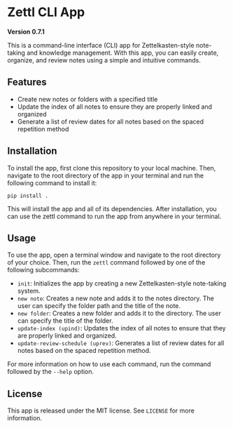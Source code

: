# Zettl CLI App

**Version 0.7.1**

This is a command-line interface (CLI) app for Zettelkasten-style note-taking and knowledge management. With this app, you can easily create, organize, and review notes using a simple and intuitive commands.

## Features

- Create new notes or folders with a specified title
- Update the index of all notes to ensure they are properly linked and organized
- Generate a list of review dates for all notes based on the spaced repetition method

## Installation

To install the app, first clone this repository to your local machine. Then, navigate to the root directory of the app in your terminal and run the following command to install it:
```
pip install .
```
This will install the app and all of its dependencies. After installation, you can use the zettl command to run the app from anywhere in your terminal.

## Usage

To use the app, open a terminal window and navigate to the root directory of your choice. Then, run the `zettl` command followed by one of the following subcommands:

- `init`: Initializes the app by creating a new Zettelkasten-style note-taking system.
- `new note`: Creates a new note and adds it to the notes directory. The user can specify the folder path and the title of the note.
- `new folder`: Creates a new folder and adds it to the directory. The user can specify the title of the folder.
- `update-index (upind)`: Updates the index of all notes to ensure that they are properly linked and organized.
- `update-review-schedule (uprev)`: Generates a list of review dates for all notes based on the spaced repetition method.

For more information on how to use each command, run the command followed by the `--help` option.

## License

This app is released under the MIT license. See `LICENSE` for more information.

